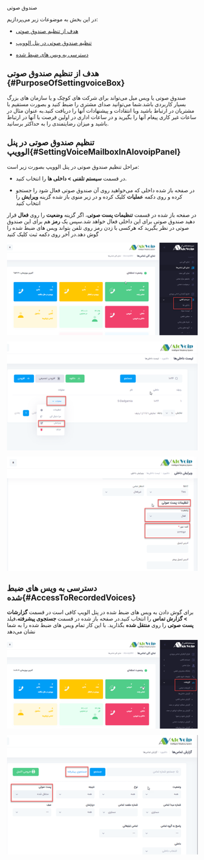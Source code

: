 صندوق صوتی

در این بخش به موضوعات زیر می‌پردازیم:
-	[هدف از تنظیم صندوق صوتی ](#PurposeOfSettingvoiceBox)

-	[تنظیم صندوق صوتی در پنل الوویپ ](#SettingVoiceMailboxInAlovoipPanel)

-	[دسترسی به ویس های ضبط شده ](#AccessToRecordedVoices)

## هدف از تنظیم صندوق صوتی {#PurposeOfSettingvoiceBox}

صندوق صوتی یا ویس میل می‌تواند برای شرکت های کوچک و یا سازمان های بزرگ بسیار کاربردی باشد.شما می‌توانید صدای مشتری را ضبط کنید و بصورت مستقیم با مشتریان در ارتباط باشید ویا انتقادات و پیشنهادات آنها را دریافت کنید.به عنوان مثال در ساعات غیر کاری پیغام آنها را بگیرید و در ساعات اداری در اولین فرصت با آنها در ارتباط باشید و میزان رضایتمندی را به حداکثر برسانید.

## تنظیم صندوق صوتی در پنل الوویپ{#SettingVoiceMailboxInAlovoipPanel}

مراحل تنظیم صندوق صوتی در پنل الوویپ  بصورت زیر است:
-	در قسمت **سیستم تلفنی > داخلی ها** را 
انتخاب کنید.

-	در صفحه باز شده داخلی که می‌خواهید روی آن صندوق صوتی فعال شود را جستجو کرده و روی دکمه **عملیات** کلیک کرده و در زیر منوی باز شده گزینه **ویرایش** را انتخاب کنید

در صفحه باز شده در قسمت **تنظیمات پست صوتی**، اگر گزینه **وضعیت** را روی **فعال** قرار دهید صندوق صوتی برای این داخلی فعال خواهد شد.سپس یک **رمز** هم برای این صندوق صوتی در نظر بگیرید که هرکسی با زدن رمز روی تلفن بتواند ویس های ضبط شده را گوش دهد.در آخر روی دکمه ثبت کلیک کنید

![باز کردن ماژول ویس میل ](./Images/route-voicemail1.png)

![باز کردن ماژول ویس میل ](./Images/route-voicemail2.png)

![باز کردن ماژول ویس میل ](./Images/route-voicemail3.png)

## دسترسی به ویس های ضبط شده{#AccessToRecordedVoices}

برای گوش دادن به ویس های ضبط شده در پنل الویپ کافی است در قسمت **گزارشات > گزارش تماس** را انتخاب کنید.در صفحه باز شده در قسمت **جستجوی پیشرفته**،فیلد **پست صوتی** را روی **منتقل شده** بگذارید. با این کار تمام ویس های ضبط شده را به شما نشان می‌دهد

![باز کردن ماژول ویس میل ](./Images/route-voicemail4.png)

![باز کردن ماژول ویس میل ](./Images/route-voicemail5.png)

